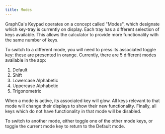 ```yaml
---
title: Modes
---
```


GraphCa's Keypad operates on a concept called "Modes", which designate which key-tray is currently on display. Each tray has a different selection of keys available. This allows the calculator to provide more functionality with the same number of keys.

To switch to a different mode, you will need to press its associated toggle key: these are presented in orange. Currently, there are 5 different modes available in the app:

1. Default
2. Shift
3. Lowercase Alphabetic
4. Uppercase Alphabetic
5. Trigonometric

When a mode is active, its associated key will glow. All keys relevant to that mode will change their displays to show their new functionality. Finally, all keys which do not have functionality in that mode will be disabled.

To switch to another mode, either toggle one of the other mode keys, or toggle the current mode key to return to the Default mode.
